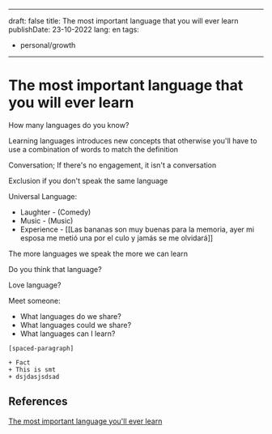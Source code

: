 
---
draft: false
title: The most important language that you will ever learn
publishDate: 23-10-2022
lang: en
tags:
- personal/growth
---

# The most important language that you will ever learn
 


How many languages do you know? 

Learning languages introduces new concepts that otherwise you'll have to  use a combination of words to match the definition

Conversation; If there's no engagement, it isn't a conversation

Exclusion if you don't speak the same language

Universal Language: 
- Laughter - (Comedy)
- Music - (Music)
- Experience - [[Las bananas son muy buenas para la memoria, ayer mi esposa me metió una por el culo y jamás se me olvidará]]

The more languages we speak the more we can learn

Do you think that language?

Love language?

Meet someone:
 - What languages do we share?
 - What languages could we share?
 - What languages can I learn?

```timeline
[spaced-paragraph]

+ Fact
+ This is smt
+ dsjdasjsdsad
```



## References
[The most important language you'll ever learn](https://www.youtube.com/watch?v=488ZBeaGo6s&list=PLhsryCgx-nexJOjGNsXLbv1gFjj2AIxEj)